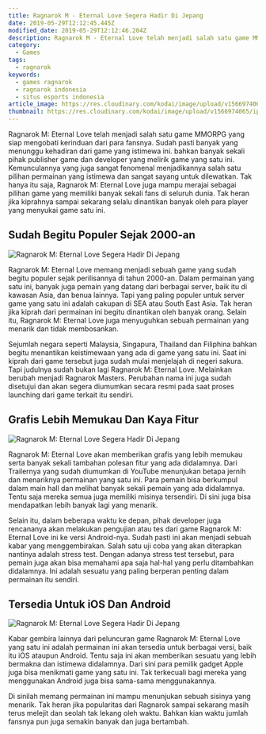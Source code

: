 ```yaml
---
title: Ragnarok M - Eternal Love Segera Hadir Di Jepang
date: 2019-05-29T12:12:45.445Z
modified_date: 2019-05-29T12:12:46.204Z
description: Ragnarok M - Eternal Love telah menjadi salah satu game MMORPG yang siap mengobati kerinduan dari para fansnya.
category:
  - Games
tags:
  - ragnarok
keywords:
  - games ragnarok
  - ragnarok indonesia
  - situs esports indonesia
article_image: https://res.cloudinary.com/kodai/image/upload/v1566974067/ip/ragnarok-m-eternal-love-segera-hadir-di-jepang-1.jpg
thumbnail: https://res.cloudinary.com/kodai/image/upload/v1566974065/ip/ragnarok-m-eternal-love-segera-hadir-di-jepang-1-012.jpg
---
```

Ragnarok M: Eternal Love telah menjadi salah satu game MMORPG yang siap mengobati kerinduan dari para fansnya. Sudah pasti banyak yang menunggu kehadiran dari game yang istimewa ini. bahkan banyak sekali pihak publisher game dan developer yang melirik game yang satu ini. Kemunculannya yang juga sangat fenomenal menjadikannya salah satu pilihan permainan yang istimewa dan sangat sayang untuk dilewatkan. Tak hanya itu saja, Ragnarok M: Eternal Love juga mampu merajai sebagai pilihan game yang memiliki banyak sekali fans di seluruh dunia. Tak heran jika kiprahnya sampai sekarang selalu dinantikan banyak oleh para player yang menyukai game satu ini.



## Sudah Begitu Populer Sejak 2000-an

![Ragnarok M: Eternal Love Segera Hadir Di Jepang](https://res.cloudinary.com/kodai/image/upload/v1566974067/ip/ragnarok-m-eternal-love-segera-hadir-di-jepang-1.jpg)

Ragnarok M: Eternal Love memang menjadi sebuah game yang sudah begitu populer sejak perilisannya di tahun 2000-an. Dalam permainan yang satu ini, banyak juga pemain yang datang dari berbagai server, baik itu di kawasan Asia, dan benua lainnya. Tapi yang paling populer untuk server game yang satu ini adalah cakupan di SEA atau South East Asia. Tak heran jika kiprah dari permainan ini begitu dinantikan oleh banyak orang. Selain itu, Ragnarok M: Eternal Love juga menyuguhkan sebuah permainan yang menarik dan tidak membosankan.

Sejumlah negara seperti Malaysia, Singapura, Thailand dan Filiphina bahkan begitu menantikan keistimewaan yang ada di game yang satu ini. Saat ini kiprah dari game tersebut juga sudah mulai menjelajah di negeri sakura. Tapi judulnya sudah bukan lagi Ragnarok M: Eternal Love. Melainkan berubah menjadi Ragnarok Masters. Perubahan nama ini juga sudah disetujui dan akan segera diumumkan secara resmi pada saat proses launching dari game terkait itu sendiri.



## Grafis Lebih Memukau Dan Kaya Fitur

![Ragnarok M: Eternal Love Segera Hadir Di Jepang](https://res.cloudinary.com/kodai/image/upload/v1566974067/ip/ragnarok-m-eternal-love-segera-hadir-di-jepang-2.jpg)

Ragnarok M: Eternal Love akan memberikan grafis yang lebih memukau serta banyak sekali tambahan polesan fitur yang ada didalamnya. Dari Trailernya yang sudah diumumkan di YouTube menunjukan betapa jernih dan menariknya permainan yang satu ini. Para pemain bisa berkumpul dalam main hall dan melihat banyak sekali pemain yang ada didalamnya. Tentu saja mereka semua juga memiliki misinya tersendiri. Di sini juga bisa mendapatkan lebih banyak lagi yang menarik. 

Selain itu, dalam beberapa waktu ke depan, pihak developer juga rencananya akan melakukan pengujian atau tes dari game Ragnarok M: Eternal Love ini ke versi Android-nya. Sudah pasti ini akan menjadi sebuah kabar yang menggembirakan. Salah satu uji coba yang akan diterapkan nantinya adalah stress test. Dengan adanya stress test tersebut, para pemain juga akan bisa memahami apa saja hal-hal yang perlu ditambahkan didalamnya. Ini adalah sesuatu yang paling berperan penting dalam permainan itu sendiri.



## Tersedia Untuk iOS Dan Android

![Ragnarok M: Eternal Love Segera Hadir Di Jepang](https://res.cloudinary.com/kodai/image/upload/v1566974067/ip/ragnarok-m-eternal-love-segera-hadir-di-jepang-3.jpg)

Kabar gembira lainnya dari peluncuran game Ragnarok M: Eternal Love yang satu ini adalah permainan ini akan tersedia untuk berbagai versi, baik itu iOS ataupun Android. Tentu saja ini akan memberikan sesuatu yang lebih bermakna dan istimewa didalamnya. Dari sini para pemilik gadget Apple juga bisa menikmati game yang satu ini. Tak terkecuali bagi mereka yang menggunakan Android juga bisa sama-sama menggunakannya.

Di sinilah memang permainan ini mampu menunjukan sebuah sisinya yang menarik. Tak heran jika popularitas dari Ragnarok sampai sekarang masih terus melejit dan seolah tak lekang oleh waktu. Bahkan kian waktu jumlah fansnya pun juga semakin banyak dan juga bertambah.
